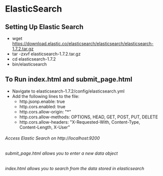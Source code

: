 # ElasticSearch

## Setting Up Elastic Search
* wget https://download.elastic.co/elasticsearch/elasticsearch/elasticsearch-1.7.2.tar.gz
* tar -zxvf elasticsearch-1.7.2.tar.gz
* cd elasticsearch-1.7.2
* bin/elasticsearch

## To Run index.html and submit_page.html
* Navigate to elasticsearch-1.7.2/config/elasticsearch.yml
* Add the following lines to the file:
  * http.jsonp.enable: true
  * http.cors.enabled: true
  * http.cors.allow-origin: "*"
  * http.cors.allow-methods: OPTIONS, HEAD, GET, POST, PUT, DELETE
  * http.cors.allow-headers: "X-Requested-With, Content-Type, Content-Length, X-User"

###### Access Elastic Search on http://localhost:9200
###### submit_page.html allows you to enter a new data object
###### index.html allows you to search from the data stored in elasticsearch
